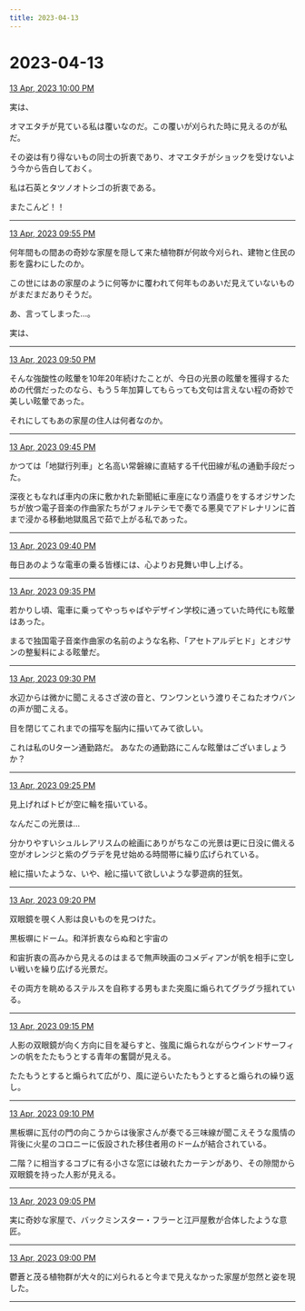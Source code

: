 ```yaml
---
title: 2023-04-13
---
```

# 2023-04-13

[13 Apr, 2023 10:00 PM](https://twitter.com/hirasawa/status/1646498480435650564#m)

実は、

オマエタチが見ている私は覆いなのだ。この覆いが刈られた時に見えるのが私だ。

その姿は有り得ないもの同士の折衷であり、オマエタチがショックを受けないよう今から告白しておく。

私は石英とタツノオトシゴの折衷である。

またこんど！！

---

[13 Apr, 2023 09:55 PM](https://twitter.com/hirasawa/status/1646497211038183424#m)

何年間もの間あの奇妙な家屋を隠して来た植物群が何故今刈られ、建物と住民の影を露わにしたのか。

この世にはあの家屋のように何等かに覆われて何年ものあいだ見えていないものがまだまだありそうだ。

あ、言ってしまった…。

実は、

---

[13 Apr, 2023 09:50 PM](https://twitter.com/hirasawa/status/1646495952885383169#m)

そんな強酸性の眩暈を10年20年続けたことが、今日の光景の眩暈を獲得するための代償だったのなら、もう５年加算してもらっても文句は言えない程の奇妙で美しい眩暈であった。

それにしてもあの家屋の住人は何者なのか。

---

[13 Apr, 2023 09:45 PM](https://twitter.com/hirasawa/status/1646494694455791616#m)

かつては「地獄行列車」と名高い常磐線に直結する千代田線が私の通勤手段だった。

深夜ともなれば車内の床に敷かれた新聞紙に車座になり酒盛りをするオジサンたちが放つ電子音楽の作曲家たちがフォルテシモで奏でる悪臭でアドレナリンに首まで浸かる移動地獄風呂で茹で上がる私であった。

---

[13 Apr, 2023 09:40 PM](https://twitter.com/hirasawa/status/1646493436583849986#m)

毎日あのような電車の乗る皆様には、心よりお見舞い申し上げる。

---

[13 Apr, 2023 09:35 PM](https://twitter.com/hirasawa/status/1646492178204565506#m)

若かりし頃、電車に乗ってやっちゃばやデザイン学校に通っていた時代にも眩暈はあった。

まるで独国電子音楽作曲家の名前のような名称、「アセトアルデヒド」とオジサンの整髪料による眩暈だ。

---

[13 Apr, 2023 09:30 PM](https://twitter.com/hirasawa/status/1646490920647557121#m)

水辺からは微かに聞こえるさざ波の音と、ワンワンという渡りそこねたオウバンの声が聞こえる。

目を閉じてこれまでの描写を脳内に描いてみて欲しい。

これは私のUターン通勤路だ。
あなたの通勤路にこんな眩暈はございましょうか？

---

[13 Apr, 2023 09:25 PM](https://twitter.com/hirasawa/status/1646489661420830720#m)

見上げればトビが空に輪を描いている。

なんだこの光景は...

分かりやすいシュルレアリスムの絵画にありがちなこの光景は更に日没に備える空がオレンジと紫のグラデを見せ始める時間帯に繰り広げられている。

絵に描いたような、いや、絵に描いて欲しいような夢遊病的狂気。

---

[13 Apr, 2023 09:20 PM](https://twitter.com/hirasawa/status/1646488403339538434#m)

双眼鏡を覗く人影は良いものを見つけた。

黒板塀にドーム。和洋折衷ならぬ和と宇宙の

和宙折衷の高みから見えるのはまるで無声映画のコメディアンが帆を相手に空しい戦いを繰り広げる光景だ。

その両方を眺めるステルスを自称する男もまた突風に煽られてグラグラ揺れている。

---

[13 Apr, 2023 09:15 PM](https://twitter.com/hirasawa/status/1646487144834420737#m)

人影の双眼鏡が向く方向に目を凝らすと、強風に煽られながらウインドサーフィンの帆をたたもうとする青年の奮闘が見える。

たたもうとすると煽られて広がり、風に逆らいたたもうとすると煽られの繰り返し。

---

[13 Apr, 2023 09:10 PM](https://twitter.com/hirasawa/status/1646485886580957185#m)

黒板塀に瓦付の門の向こうからは後家さんが奏でる三味線が聞こえそうな風情の背後に火星のコロニーに仮設された移住者用のドームが結合されている。

二階？に相当するコブに有る小さな窓には破れたカーテンがあり、その隙間から双眼鏡を持った人影が見える。

---

[13 Apr, 2023 09:05 PM](https://twitter.com/hirasawa/status/1646484628692250625#m)

実に奇妙な家屋で、バックミンスター・フラーと江戸屋敷が合体したような意匠。

---

[13 Apr, 2023 09:00 PM](https://twitter.com/hirasawa/status/1646483371718225920#m)

鬱蒼と茂る植物群が大々的に刈られると今まで見えなかった家屋が忽然と姿を現した。

---

